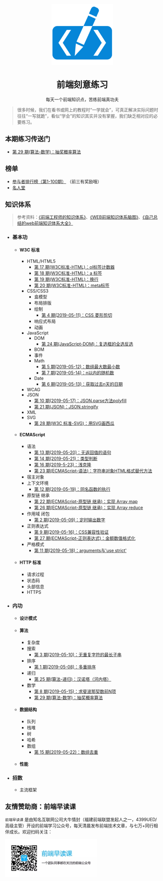 <p align="center">
  <img width="200" src="./assets/images/logo.svg" alt="logo">
</p>

<h1 align="center">前端刻意练习</h1>

<p align="center">每天一个前端知识点，苦练前端真功夫</p>

> 很多时候，我们在看书或网上的教程时“一学就会”，可真正解决实际问题时往往“一写就跪”，看似“学会”的知识其实并没有掌握，我们缺乏相对应的必要练习。

## 本期练习传送门

- [第 29 期(算法-数学)：抽奖概率算法](https://github.com/fezaoduke/fe-practice-hard/issues/32)

## 榜单

- [参与者排行榜（第1-100期）](https://fezaoduke.github.io/fe-practice-hard/ranking-list/index.html?session=1) （前三有奖励哦）
- [名人堂](https://fezaoduke.github.io/fe-practice-hard/honor-wall/)

## 知识体系

> 参考资料：[《前端工程师的知识体系》](https://www.cnblogs.com/yoshirogu/p/4174463.html)、[《WEB前端知识体系脑图》](https://www.jianshu.com/p/00baf1e65322)、[《自己总结的web前端知识体系大全》](https://www.cnblogs.com/wangfupeng1988/p/4649709.html)

- ### 基本功
  - #### W3C 标准
    - HTML/HTML5
      - [第 17 期(W3C标准-HTML)：ol标签计数器](https://github.com/fezaoduke/fe-practice-hard/issues/20)
      - [第 18 期(W3C标准-HTML)：a 标签](https://github.com/fezaoduke/fe-practice-hard/issues/21)
      - [第 19 期(W3C标准-HTML)：换行](https://github.com/fezaoduke/fe-practice-hard/issues/22)
      - [第 20 期(W3C标准-HTML)：meta标签](https://github.com/fezaoduke/fe-practice-hard/issues/23)
    - CSS/CSS3
      - 盒模型
      - 布局排版
      - 绘制
        - [第 4 期(2019-05-11)：CSS 菱形剪切](https://github.com/fezaoduke/fe-practice-hard/issues/6)
      - 响应式布局
      - 动画
    - JavaScript
      - DOM
        - [第 24 期(JavaScript-DOM)：复选框的全选反选](https://github.com/fezaoduke/fe-practice-hard/issues/27)
      - BOM
      - 事件
      - Math
        - [第 5 期(2019-05-12)：数组最大数最小数](https://github.com/fezaoduke/fe-practice-hard/issues/7)
        - [第 7 期(2019-05-14)：n以内的随机数](https://github.com/fezaoduke/fe-practice-hard/issues/9)
      - Date
        - [第 6 期(2019-05-13)：获取过去n天的日期](https://github.com/fezaoduke/fe-practice-hard/issues/8)
    - WCAG
    - JSON
      - [第 10 期(2019-05-17)：JSON.parse方法polyfill](https://github.com/fezaoduke/fe-practice-hard/issues/12)
      - [第 21 期(JSON)：JSON.stringify](https://github.com/fezaoduke/fe-practice-hard/issues/24)
    - XML
    - SVG
      - [第 28 期(W3C 标准-SVG)：用SVG画西瓜](https://github.com/fezaoduke/fe-practice-hard/issues/31)
  - #### ECMAScript
    - 语法
      - [第 13 期(2019-05-20)：无返回值的语句](https://github.com/fezaoduke/fe-practice-hard/issues/15)
      - [第 14 期(2019-05-21)：类型判断](https://github.com/fezaoduke/fe-practice-hard/issues/16)
      - [第 16 期(2019-5-23)：浅克隆](https://github.com/fezaoduke/fe-practice-hard/issues/18)
      - [第 23 期(ECMAScript-语法)：字符串对象HTML格式替代方法](https://github.com/fezaoduke/fe-practice-hard/issues/26)
    - 宿主对象
    - 上下文环境
      - [第 12 期(2019-05-19)：同名函数的执行](https://github.com/fezaoduke/fe-practice-hard/issues/14)
    - 原型链 继承
      - [第 22 期(ECMAScript-原型链 继承)：实现 Array map](https://github.com/fezaoduke/fe-practice-hard/issues/25)
      - [第 26 期(ECMAScript-原型链 继承)：实现 Array reduce](https://github.com/fezaoduke/fe-practice-hard/issues/29)
    - 作用域 闭包
      - [第 2 期(2019-05-09)：定时输出数字](https://github.com/fezaoduke/fe-practice-hard/issues/3)
    - 正则表达式
      - [第 9 期(2019-05-16)：CSS兼容性验证](https://github.com/fezaoduke/fe-practice-hard/issues/11)
      - [第 27 期(ECMAScript-正则表达式)：金额数值格式化](https://github.com/fezaoduke/fe-practice-hard/issues/30)
    - 严格模式
      - [第 11 期(2019-05-18)：arguments与'use strict'](https://github.com/fezaoduke/fe-practice-hard/issues/13)
  - #### HTTP 标准
    - 请求过程
    - 状态码
    - 头部信息
    - HTTPS
- ### 内功
  - #### 设计模式
  - #### 算法
    - 复杂度
    - 搜索
      - [第 3 期(2019-05-10)：无重复字符的最长子串](https://github.com/fezaoduke/fe-practice-hard/issues/4)
    - 排序
      - [第 1 期(2019-05-08)：多重排序](https://github.com/fezaoduke/fe-practice-hard/issues/2)
    - 递归
      - [第 25 期(算法-递归)：汉诺塔（河内塔）](https://github.com/fezaoduke/fe-practice-hard/issues/28)
    - 数学
      - [第 8 期(2019-05-15)：求斐波那契数前N项](https://github.com/fezaoduke/fe-practice-hard/issues/10)
      - [第 29 期(算法-数学)：抽奖概率算法](https://github.com/fezaoduke/fe-practice-hard/issues/32)
  - #### 数据结构
    - 队列
    - 栈堆
    - 树
    - 哈希
    - 数组
      - [第 15 期(2019-05-22)：数组去重](https://github.com/fezaoduke/fe-practice-hard/issues/17)
  - #### 性能
- ### 招数
  - 主流框架

## 友情赞助商：前端早读课

`前端早读课` 是由知名互联网公司大牛情封（福建前端联盟发起人之一，4399UED/高级主管）开设的前端学习公众号，每天清晨发布前端技术文章，与七万+同行相伴成长。欢迎扫码关注：

![](./screenshot/official-public-accounts.jpg)

